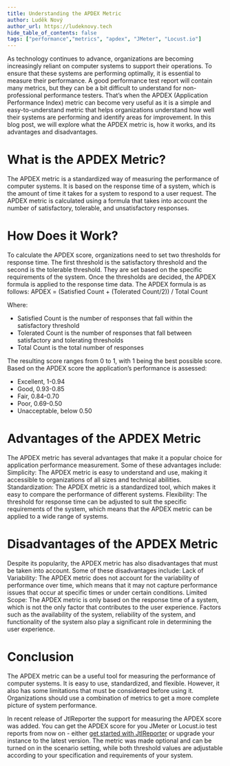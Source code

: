 ```yaml
---
title: Understanding the APDEX Metric
author: Luděk Nový
author_url: https://ludeknovy.tech
hide_table_of_contents: false
tags: ["performance","metrics", "apdex", "JMeter", "Locust.io"]
---
```


As technology continues to advance, organizations are becoming increasingly reliant on computer systems to support their operations. To ensure that these systems are performing optimally, it is essential to measure their performance. A good performance test report will contain many metrics, but they can be a bit difficult to understand for non-professional performance testers. That’s when the APDEX (Application Performance Index) metric can become very useful as it is a simple and easy-to-understand metric that helps organizations understand how well their systems are performing and identify areas for improvement. In this blog post, we will explore what the APDEX metric is, how it works, and its advantages and disadvantages.

# What is the APDEX Metric?
The APDEX metric is a standardized way of measuring the performance of computer systems. It is based on the response time of a system, which is the amount of time it takes for a system to respond to a user request. The APDEX metric is calculated using a formula that takes into account the number of satisfactory, tolerable, and unsatisfactory responses.

# How Does it Work?
To calculate the APDEX score, organizations need to set two thresholds for response time. The first threshold is the satisfactory threshold and the second is the tolerable threshold. They are set based on the specific requirements of the system. Once the thresholds are decided, the APDEX formula is applied to the response time data. The APDEX formula is as follows:
APDEX = (Satisfied Count + (Tolerated Count/2)) / Total Count

Where:
* Satisfied Count is the number of responses that fall within the satisfactory threshold
* Tolerated Count is the number of responses that fall between satisfactory and tolerating thresholds
* Total Count is the total number of responses

The resulting score ranges from 0 to 1, with 1 being the best possible score. Based on the APDEX score the application’s performance is assessed:
* Excellent, 1-0.94
* Good, 0.93-0.85
* Fair, 0.84-0.70
* Poor, 0.69-0.50
* Unacceptable, below 0.50


# Advantages of the APDEX Metric
The APDEX metric has several advantages that make it a popular choice for application performance measurement. Some of these advantages include:
Simplicity: The APDEX metric is easy to understand and use, making it accessible to organizations of all sizes and technical abilities.
Standardization: The APDEX metric is a standardized tool, which makes it easy to compare the performance of different systems.
Flexibility: The threshold for response time can be adjusted to suit the specific requirements of the system, which means that the APDEX metric can be applied to a wide range of systems.

# Disadvantages of the APDEX Metric
Despite its popularity, the APDEX metric has also disadvantages that must be taken into account. Some of these disadvantages include:
Lack of Variability: The APDEX metric does not account for the variability of performance over time, which means that it may not capture performance issues that occur at specific times or under certain conditions.
Limited Scope: The APDEX metric is only based on the response time of a system, which is not the only factor that contributes to the user experience. Factors such as the availability of the system, reliability of the system, and functionality of the system also play a significant role in determining the user experience.

# Conclusion
The APDEX metric can be a useful tool for measuring the performance of computer systems. It is easy to use, standardized, and flexible. However, it also has some limitations that must be considered before using it. Organizations should use a combination of metrics to get a more complete picture of system performance.

In recent release of JtlReporter the support for measuring the APDEX score was added. You can get the APDEX score for you JMeter or Locust.io test reports from now on - either [get started with JtlReporter](/docs/) or upgrade your instance to the latest version. The metric was made optional and can be turned on in the scenario setting, while both threshold values are adjustable according to your specification and requirements of your system.
